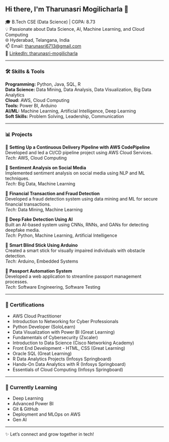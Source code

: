 ## Hi there, I'm Tharunasri Mogilicharla 👋

🎓 B.Tech CSE (Data Science) | CGPA: 8.73  
💡 Passionate about Data Science, AI, Machine Learning, and Cloud Computing  
🌐 Hyderabad, Telangana, India  
📫 Email: tharunasri6713@gmail.com  
🔗 [LinkedIn: tharunasri-mogilicharla](https://www.linkedin.com/in/tharunasri-mogilicharla-3476b2373)

---

### 🛠️ Skills & Tools

**Programming:** Python, Java, SQL, R  
**Data Science:** Data Mining, Data Analysis, Data Visualization, Big Data Analytics  
**Cloud:** AWS, Cloud Computing  
**Tools:** Power BI, Arduino  
**AI/ML:** Machine Learning, Artificial Intelligence, Deep Learning  
**Soft Skills:** Problem Solving, Leadership, Communication

---

### 📊 Projects

🔹 **Setting Up a Continuous Delivery Pipeline with AWS CodePipeline**  
Developed and led a CI/CD pipeline project using AWS Cloud Services.  
*Tech:* AWS, Cloud Computing

🔹 **Sentiment Analysis on Social Media**  
Implemented sentiment analysis on social media using NLP and ML techniques.  
*Tech:* Big Data, Machine Learning

🔹 **Financial Transaction and Fraud Detection**  
Developed a fraud detection system using data mining and ML for secure financial transactions.  
*Tech:* Data Mining, Machine Learning

🔹 **Deep Fake Detection Using AI**  
Built an AI-based system using CNNs, RNNs, and GANs for detecting deepfake media.  
*Tech:* Python, Machine Learning, Artificial Intelligence

🔹 **Smart Blind Stick Using Arduino**  
Created a smart stick for visually impaired individuals with obstacle detection.  
*Tech:* Arduino, Embedded Systems

🔹 **Passport Automation System**  
Developed a web application to streamline passport management processes.  
*Tech:* Software Engineering, Software Testing

---

### 🧾 Certifications

- AWS Cloud Practitioner
- Introduction to Networking for Cyber Professionals
- Python Developer (SoloLearn)
- Data Visualization with Power BI (Great Learning)
- Fundamentals of Cybersecurity (Zscaler)
- Introduction to Data Science (Cisco Networking Academy)
- Front End Development - HTML, CSS (Great Learning)
- Oracle SQL (Great Learning)
- R Data Analytics Projects (Infosys Springboard)
- Hands-On Data Analytics with R (Infosys Springboard)
- Essentials of Cloud Computing (Infosys Springboard)

---

### 🌱 Currently Learning

- Deep Learning
- Advanced Power BI
- Git & GitHub
- Deployment and MLOps on AWS
- Gen AI

---

✨ Let’s connect and grow together in tech!
